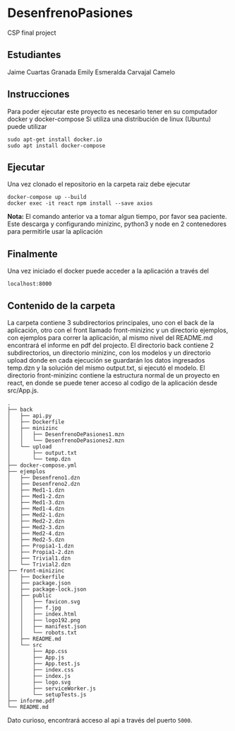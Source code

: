 # DesenfrenoPasiones
CSP final project

## Estudiantes

Jaime Cuartas Granada
Emily Esmeralda Carvajal Camelo

## Instrucciones

Para poder ejecutar este proyecto es necesario tener en su computador docker y docker-compose
Si utiliza una distribución de linux (Ubuntu) puede utilizar

```
sudo apt-get install docker.io
sudo apt install docker-compose
```

## Ejecutar

Una vez clonado el repositorio en la carpeta raiz debe ejecutar

```
docker-compose up --build
docker exec -it react npm install --save axios
```
**Nota:**
El comando anterior va a tomar algun tiempo, por favor sea paciente.
Este descarga y configurando minizinc, python3 y node en 2 contenedores para permitirle usar la aplicación


## Finalmente
Una vez iniciado el docker puede acceder a la aplicación a través del

`localhost:8000`

## Contenido de la carpeta

La carpeta contiene 3 subdirectorios principales, uno con el back de la aplicación, otro con el front llamado front-minizinc y un directorio ejemplos, con ejemplos para correr la aplicación, al mismo nivel del README.md encontrará el informe en pdf del projecto.
El directorio back contiene 2 subdirectorios, un directorio minizinc, con los modelos y un directorio upload donde en cada ejecución se guardarán los datos ingresados temp.dzn y la solución del mismo output.txt, si ejecutó el modelo. 
El directorio front-minizinc contiene la estructura normal de un proyecto en react, en donde se puede tener acceso al codigo de la aplicación desde src/App.js.

```
.
├── back
│   ├── api.py
│   ├── Dockerfile
│   ├── minizinc
│   │   ├── DesenfrenoDePasiones1.mzn
│   │   └── DesenfrenoDePasiones2.mzn
│   └── upload
│       ├── output.txt
│       └── temp.dzn
├── docker-compose.yml
├── ejemplos
│   ├── Desenfreno1.dzn
│   ├── Desenfreno2.dzn
│   ├── Med1-1.dzn
│   ├── Med1-2.dzn
│   ├── Med1-3.dzn
│   ├── Med1-4.dzn
│   ├── Med2-1.dzn
│   ├── Med2-2.dzn
│   ├── Med2-3.dzn
│   ├── Med2-4.dzn
│   ├── Med2-5.dzn
│   ├── Propia1-1.dzn
│   ├── Propia1-2.dzn
│   ├── Trivial1.dzn
│   └── Trivial2.dzn
├── front-minizinc
│   ├── Dockerfile
│   ├── package.json
│   ├── package-lock.json
│   ├── public
│   │   ├── favicon.svg
│   │   ├── f.jpg
│   │   ├── index.html
│   │   ├── logo192.png
│   │   ├── manifest.json
│   │   └── robots.txt
│   ├── README.md
│   └── src
│       ├── App.css
│       ├── App.js
│       ├── App.test.js
│       ├── index.css
│       ├── index.js
│       ├── logo.svg
│       ├── serviceWorker.js
│       └── setupTests.js
├── informe.pdf
└── README.md

```

Dato curioso, encontrará acceso al api a través del puerto `5000`.





